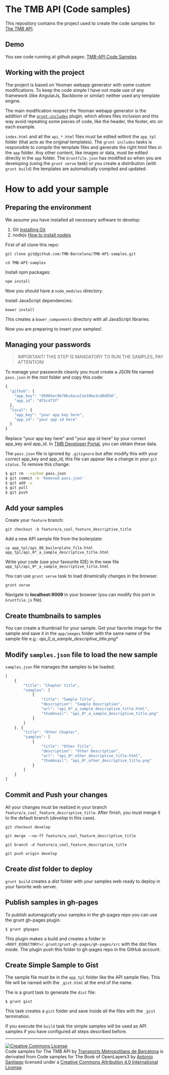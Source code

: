 The TMB API (Code samples)
==========================

This repository contains the project used to create the code samples for [The TMB API](https://developer.tmb.cat/).

Demo
----

You see code running at github pages: [TMB-API Code Samples](http://tmb-barcelona.github.io/TMB-API-samples/)


Working with the project
------------------------

The project is based on Yeoman webapp generator with some custom modifications. To keep the code simple I have not made use of any framework (like AngularJs, Backbone or similar) neither used any template engine.

The main modification respect the Yeoman webapp generator is the addition of the [`grunt-includes`](https://github.com/vanetix/grunt-includes) plugin, which allows files inclusion and this way avoid repeating some pieces of code, like the header, the footer, etc on each example.

`index.html` and all the `api_*.html` files must be edited withint the `app_tpl` folder (that acts as the original templates). The `grunt includes` tasks is responsible to *compile* the template files and generate the right html files in the `app` folder. Any other content, like images or data, must be edited directly in the `app` folder.
The `Gruntfile.json` has modified so when you are developing (using the `grunt serve` task) or you create a distribution (with `grunt build`) the templates are automatically compiled and updated.

# How to add your sample
## Preparing the environment

We assume you have installed all necessary software to develop:

1. Git [Installing Git](http://git-scm.com/book/en/v2/Getting-Started-Installing-Git)
2. nodejs [How to install nodejs](http://howtonode.org/how-to-install-nodejs)

First of all clone this repo:

`git clone git@github.com:TMB-Barcelona/TMB-API-samples.git`

`cd TMB-API-samples`

Install npm packages:

`npm install`

Now you should have a `node_modules` directory.

Install JavaScript dependencies:

`bower install`

This creates a `bower_components` directory with all JavaScript libraries.

Now you are preparing to insert your samples!.

## Managing your passwords

> IMPORTANT!
> THIS STEP IS MANDATORY TO RUN THE SAMPLES, PAY ATTENTION!

To manage your passwords cleanly you must create a JSON file named ```pass.json``` in the root folder and copy this code:

```javascript
{
  "github": {
    "app_key": "d9905ec9b70bc6aca11e39be3cd0d856",
    "app_id": "df5c473f"
  },
  "local": {
    "app_key": "your app key here",
    "app_id": "your app id here"
  }
}
```

Replace "your app key here" and "your app id here" by your correct app_key and app_id. In [TMB Developer Portal](https://developer.tmb.cat/), you can obtain these data.

The ```pass.json``` file is ignored by ```.gitignore``` but after modify this with your correct app_key and app_id, this file can appear like a change in your ```git status```. To remove this change:

```bash
$ git rm --cached pass.json
$ git commit -m 'Removed pass.json'
$ git add -u
$ git pull
$ git push
```

## Add your samples

Create your `feature` branch:

`git checkout -b feature/a_cool_feature_descriptive_title`

Add a new API sample file from the boilerplate:

`cp app_tpl/api_00_boilerplate_file.html app_tpl/api_0*_a_sample_descriptive_title.html`

Write your code (use your favourite IDE) in the new file `app_tpl/api_0*_a_sample_descriptive_title.html`

You can use `grunt serve` task to load dinamically changes in the browser.

`grunt serve`

Navigate to **localhost:9009** in your browser (you can modify this port in `Gruntfile.js` file).

## Create thumbnails to samples

You can create a thumbnail for your sample. Get your favorite image for the sample and save it in the `app/images` folder with the same name of the sample file e.g.: **api_0*_a_sample_descriptive_title.png**

## Modify `samples.json` file to load the new sample

`samples.json` file manages the samples to be loaded.

```javascript
[
	{
		"title": "Chapter title",
		"samples": [
			{
				"title": "Sample Title",
				"description": "Sample Description",
				"url": "api_0*_a_sample_descriptive_title.html",
				"thumbnail": "api_0*_a_sample_descriptive_title.png"
			}
		]
	}, {
		"title": "Other Chapter",
		"samples": [
			{
				"title": "Other Title",
				"description": "Other Description",
				"url": "api_0*_other_descriptive_title.html",
				"thumbnail": "api_0*_other_descriptive_title.png"
			}			
		]
	}
]
```

## Commit and Push your changes

All your changes must be realized in your branch `feature/a_cool_feature_descriptive_title`. After finish, you must merge it to the default branch (*develop* in this case).


```
git checkout develop

git merge --no-ff feature/a_cool_feature_descriptive_title

git branch -d feature/a_cool_feature_descriptive_title

git push origin develop
```

## Create *dist* folder to deploy

`grunt build` creates a *dist* folder with your samples web ready to deploy in your favorite web server.

## Publish samples in gh-pages

To publish automagically your samples in the gh-pages repo you can use the grunt gh-pages plugin:

```
$ grunt ghpages
```

This plugin makes a build and creates a folder in `<ROOT_DIRECTORY>/.grunt/grunt-gh-pages/gh-pages/src` with the dist files inside. The plugin push this folder to gh-pages repo in the GitHub account.

## Create Simple Sample to Gist

The sample file must be in the `app_tpl` folder like the API sample files. This file will be named with the `_gist.html` at the end of the name.

The is a grunt task to generate the `dist` file:

```
$ grunt gist
```

This task creates a `gist` folder and save inside all the files with the `_gist` termination.

If you execute the `build` task the simple samples will be used as API samples if you have configured all steps described before.


<hr/>

<a rel="license" href="http://creativecommons.org/licenses/by/4.0/"><img alt="Creative Commons License" style="border-width:0" src="https://i.creativecommons.org/l/by/4.0/88x31.png" /></a><br /><span xmlns:dct="http://purl.org/dc/terms/" property="dct:title">Code samples for The TMB API</span> by <a xmlns:cc="http://creativecommons.org/ns#" href="http://www.tmb.cat/" property="cc:attributionName" rel="cc:attributionURL">Transports Metropolitans de Barcelona</a> is derivated from <span xmlns:dct="http://purl.org/dc/terms/" property="dct:title">Code samples for The Book of OpenLayers3</span> by <a xmlns:cc="http://creativecommons.org/ns#" href="https://github.com/acanimal/thebookofopenlayers3" property="cc:attributionName" rel="cc:attributionURL">Antonio Santiago</a> licensed under a <a rel="license" href="http://creativecommons.org/licenses/by/4.0/">Creative Commons Attribution 4.0 International License</a>.
